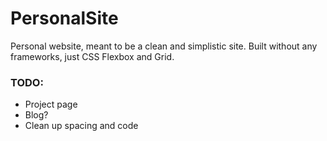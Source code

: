 # PersonalSite

Personal website, meant to be a clean and simplistic site. Built without any frameworks, just CSS Flexbox and Grid.

### TODO:

* Project page
* Blog?
* Clean up spacing and code
